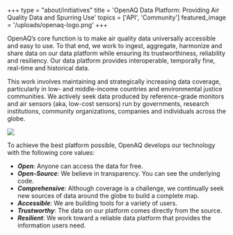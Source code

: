 +++
type = "about/initiatives"
title = 'OpenAQ Data Platform: Providing Air Quality Data and Spurring Use'
topics = ['API', 'Community']
featured_image = '/uploads/openaq-logo.png'
+++

OpenAQ’s core function is to make air quality data universally accessible and easy to use. To that end, we work to ingest, aggregate, harmonize and share data on our data platform while ensuring its trustworthiness, reliability and resiliency. Our data platform provides interoperable, temporally fine, real-time and historical data. 


This work involves maintaining and strategically increasing data coverage, particularly in low- and middle-income countries and environmental justice communities. We actively seek data produced by reference-grade monitors and air sensors (aka, low-cost sensors) run by governments, research institutions, community organizations, companies and individuals across the globe.

![](/uploads/fold-harmonizing-media.webp)

To achieve the best platform possible, OpenAQ develops our technology with the following core values:
- ***Open***: Anyone can access the data for free.
- ***Open-Source***: We believe in transparency. You can see the underlying code.
- ***Comprehensive***: Although coverage is a challenge, we continually seek new sources of data around the globe to build a complete map.
- ***Accessible***: We are building tools for a variety of users.
- ***Trustworthy***: The data on our platform comes directly from the source. 
- ***Resilient***: We work toward a reliable data platform that provides the information users need. 


